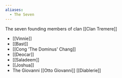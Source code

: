 ```yaml
---
aliases:
  - The Seven
---
```

The seven founding members of clan [[Clan Tremere]]
- [[Vinnie]]
- [[Bast]]
- [[Cong 'The Dominus' Chang]]
- [[Deocar]]
- [[Saladeem]]
- [[Joshua]]
- The Giovanni [[Otto Giovanni]] [[Diablerie]]